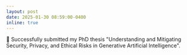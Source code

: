```yaml
---
layout: post
date: 2025-01-30 08:59:00-0400
inline: true
---
```


:blue_book: Successfully submitted my PhD thesis "Understanding and Mitigating Security, Privacy, and Ethical Risks in Generative Artificial Intelligence".
